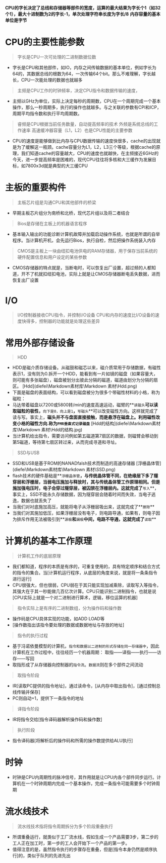 **CPU的字长决定了总线和存储器等部件的宽度，运算的最大结果为字长个1（如32个1），最大十进制数为2的字长-1，单次处理字符串长度为字长/8**
**内存容量的基本单位是字节**
# CPU的主要性能参数
> 字长是CPU一次可处理的二进制数据位数
- 字长是CPU和其他部件，如IO，内存之间传输数据的基本单位，例如字长为64的，其数据总线的根数为64，一次传输64个bit。那么不难理解，字长越长，CPU一次能处理的数据也就越多
> 主频是CPU工作的时钟频率，决定CPU指令和数据传输的速度，
- 主频以GHz为单位，实际上决定每秒的周期数，CPU在一个周期完成一个基本操作，那么一秒周期多，执行的操作也就越多。与之关联的参数有CPI和ICP，周期平均指令数和执行平均周期数。
> 睿频是CPU根据当前任务数量，自动提高频率的技术
> 外频是系统总线的工作速率
> 高速缓冲器容量（L1，L2）也是CPU性能的主要参数
- CPU的速度是能够做到比内存与CPU数据传输的速度快很多，cache的出现就是为了缓解这一瓶颈。cache容量分为L1，L2，L3三个等级，根据cache的原理，我们知道cache的容量越大，CPU的速度也就越快，在主频接近6GHz的今天，进一步提高频率是困难的，现代CPU往往将多核和大三缓作为发展目标，如7800x3d就是典型的大三缓CPU
# 主板的重要构件
> 主板芯片组是沟通CPU和其他部件的桥梁
- 早期主板芯片组分为南桥和北桥，现代芯片组以及将二者结合
> Bios是存储在主板上的机器语言程序
- 基本输入输出的功能诊断计算机故障并加载启动操作系统，也就是所谓的自举程序。当计算机开机，会先运行Bios，执行自检，然后把操作系统装入内存
> CMOS是主板上一块由纽扣电池供电的RAM存储器，用于保存当前系统的硬件配置信息和用户设定的某些参数
- CMOS存储器的特点就是，当断电时，可以恢复出厂设置，超过频的人都知道，开不了机就扣纽扣电池，实际上就是让CMOS存储器断电丢失数据，进而恢复出厂设置
# I/O
> I/O控制器接收CPU指令，并控制I/O设备
CPU和内存的速度比I/O设备的速度快得多，控制器的功能就是处理这些差异

# 常用外部存储设备
> HDD
- HDD是磁介质存储设备。从磁鼓和磁芯以来，磁介质常用于存储数据，有磁性表示1，没有则为0.拆开一个HDD，能看到有一片如镜的磁盘（如果容量大，则可能有多张磁盘），磁盘被划分出彼此分隔的磁道，磁道由划分为分隔的扇区。
[Hdd](diefei\Markdown素材库\Markdown 素材\Hdd.png)
- 下面是磁盘的表面结构，可以看到磁盘被分为很多个带磁性材料的小格，称为磁粒：
- 马达带着磁盘以7200或5800转/min的速度高速运动，磁臂的**`读磁头`**可以读取磁粒的极性，**`向下是0，向上是1`**，**`写磁头`**可以改变磁性方向。这样就完成了读与写。事实上，**磁头并不与盘面直接接触，而是悬浮在磁盘上。利用磁性改变小格的磁性方向.**称为**`PMR垂直式记录磁盘`**
[Hdd的结构](diefei\Markdown素材库\Markdown 素材\Hdd的结构.jpg)
- 当计算机给出指令，需要访问例如第五磁道第7扇区的数据，则磁臂会移动到第5磁道，等待第七扇区转过来，从而完成寻道和寻址。
> SSD与USB
- SSD和USB是基于ROM的NANADfalsh技术而制造的高速存储器
[浮栅晶体管](diefei\Markdown素材库\Markdown 素材\SSD.png)
- flash技术的硬件基础是**`浮栅晶体管`**，与传统晶体管不同，在绝缘层下多了隧穿层和浮栅层，当弱电压施加与释放时，其与传统晶体管工作原理相同。但是施加强电压时，电子会穿过隧穿层，被囚禁在浮栅层内。这就完成了**`写入`**，事实上，SSD不能永久存储数据，因为隧穿层会随着时间而失效，当电子逃逸，数据也就丢失了
- 当我们对衬底施加高压，就能将电子从浮栅层吸出来，这就完成了**`擦除`**
- 当我们对其施加低压，如果浮栅层没有电子，则电路导通，如果有，则电子因为排斥作用无法被吸引到**`源极`**和**`漏极`**中间，电路不导通，这就完成了**`读取`**

# 计算机的基本工作原理
> 计算机工作的底层原理
- 我们都知道，程序的本质是有序的，可重复使用的，具有特定顺序和结合方式的指令的集合。当[计算机运行程序，从底层的角度来说，就是将一条条指令进行运行]
- CPU很强大，但也很弱，CPU弱在于其只能实现加减乘除，读取写入等指令，其强大在于其一秒能做几百亿次计算。CPU只能识别二进制指令，也就是说[CPU实际上就是一个对二进制进行算术，逻辑，移位运算的机器]
> 指令实际上是有序的二进制数组，分为操作码和操作数
- 操作码是CPU具体实现的功能，如ADD LOAD等
- [操作数指出该指令要处理的数据或数据地址与存放的地址]
> 指令的执行过程
- 基于冯诺依曼模型的计算机，`指令和数据以二进制的形式存储在同一存储器中`，因此计算机在工作过程中，往往经历一个机器周期：
                取指——译指——执行——访存——写回
- 取指形成了从存储器向控制器的`指令流`。`数据流`则在多个部件之间流动
> 取指令阶段
- IR[读取PC提供的指令地址]，通过读命令，[从内存中取出指令]，[通过控制总线传输并保存]
- PC则自动+1，提供下一条指令的地址
> 译指令阶段
- IR将指令交给[指令译码器解析操作码和操作数]
> 执行阶段
- 指令译码器[将解析后的操作码和所需的操作数提供给ALU执行]
# 时钟
- 时钟是CPU内周期性的脉冲信号，其作用就是让CPU内各个部件同步运行。计算机在一个时钟周期内完成一个基本操作，完成一条指令可能需要多个时钟周期
# 流水线技术
> 流水线技术指将指令周期拆分为多个阶段重叠执行
- 所谓重叠运行，就类似于工厂流水线，假如生成一个产品需要3步，第二步的工人正在加工时，第一步的工人会开始下一个产品的第一步。
- 值得注意的是，虽然指令执行的步骤存在重叠，但是[指令本身仍然是顺序执行]的，类似于队列的先进先出
